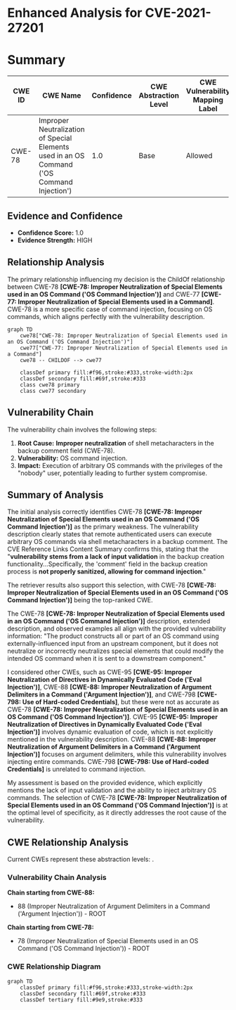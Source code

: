 # Enhanced Analysis for CVE-2021-27201

# Summary
| CWE ID | CWE Name | Confidence | CWE Abstraction Level | CWE Vulnerability Mapping Label | CWE-Vulnerability Mapping Notes |
|---|---|---|---|---|---|
| CWE-78 | Improper Neutralization of Special Elements used in an OS Command ('OS Command Injection') | 1.0 | Base | Allowed | Primary CWE |

## Evidence and Confidence

*   **Confidence Score:** 1.0
*   **Evidence Strength:** HIGH

## Relationship Analysis
The primary relationship influencing my decision is the ChildOf relationship between CWE-78 **[CWE-78: Improper Neutralization of Special Elements used in an OS Command ('OS Command Injection')]** and CWE-77 **[CWE-77: Improper Neutralization of Special Elements used in a Command]**. CWE-78 is a more specific case of command injection, focusing on OS commands, which aligns perfectly with the vulnerability description.

```mermaid
graph TD
    cwe78["CWE-78: Improper Neutralization of Special Elements used in an OS Command ('OS Command Injection')"]
    cwe77["CWE-77: Improper Neutralization of Special Elements used in a Command"]
    cwe78 -- CHILDOF --> cwe77
    
    classDef primary fill:#f96,stroke:#333,stroke-width:2px
    classDef secondary fill:#69f,stroke:#333
    class cwe78 primary
    class cwe77 secondary
```

## Vulnerability Chain
The vulnerability chain involves the following steps:
1.  **Root Cause:** **Improper neutralization** of shell metacharacters in the backup comment field (CWE-78).
2.  **Vulnerability:** OS command injection.
3.  **Impact:** Execution of arbitrary OS commands with the privileges of the "nobody" user, potentially leading to further system compromise.

## Summary of Analysis
The initial analysis correctly identifies CWE-78 **[CWE-78: Improper Neutralization of Special Elements used in an OS Command ('OS Command Injection')]** as the primary weakness. The vulnerability description clearly states that remote authenticated users can execute arbitrary OS commands via shell metacharacters in a backup comment. The CVE Reference Links Content Summary confirms this, stating that the "**vulnerability stems from a lack of input validation** in the backup creation functionality...Specifically, the 'comment' field in the backup creation process is **not properly sanitized, allowing for command injection**."

The retriever results also support this selection, with CWE-78 **[CWE-78: Improper Neutralization of Special Elements used in an OS Command ('OS Command Injection')]** being the top-ranked CWE.

The CWE-78 **[CWE-78: Improper Neutralization of Special Elements used in an OS Command ('OS Command Injection')]** description, extended description, and observed examples all align with the provided vulnerability information: "The product constructs all or part of an OS command using externally-influenced input from an upstream component, but it does not neutralize or incorrectly neutralizes special elements that could modify the intended OS command when it is sent to a downstream component."

I considered other CWEs, such as CWE-95 **[CWE-95: Improper Neutralization of Directives in Dynamically Evaluated Code ('Eval Injection')]**, CWE-88 **[CWE-88: Improper Neutralization of Argument Delimiters in a Command ('Argument Injection')]**, and CWE-798 **[CWE-798: Use of Hard-coded Credentials]**, but these were not as accurate as CWE-78 **[CWE-78: Improper Neutralization of Special Elements used in an OS Command ('OS Command Injection')]**. CWE-95 **[CWE-95: Improper Neutralization of Directives in Dynamically Evaluated Code ('Eval Injection')]** involves dynamic evaluation of code, which is not explicitly mentioned in the vulnerability description. CWE-88 **[CWE-88: Improper Neutralization of Argument Delimiters in a Command ('Argument Injection')]** focuses on argument delimiters, while this vulnerability involves injecting entire commands. CWE-798 **[CWE-798: Use of Hard-coded Credentials]** is unrelated to command injection.

My assessment is based on the provided evidence, which explicitly mentions the lack of input validation and the ability to inject arbitrary OS commands. The selection of CWE-78 **[CWE-78: Improper Neutralization of Special Elements used in an OS Command ('OS Command Injection')]** is at the optimal level of specificity, as it directly addresses the root cause of the vulnerability.


## CWE Relationship Analysis

Current CWEs represent these abstraction levels: .


### Vulnerability Chain Analysis

**Chain starting from CWE-88:**
- 88 (Improper Neutralization of Argument Delimiters in a Command ('Argument Injection')) - ROOT


**Chain starting from CWE-78:**
- 78 (Improper Neutralization of Special Elements used in an OS Command ('OS Command Injection')) - ROOT



### CWE Relationship Diagram

```mermaid
graph TD
    classDef primary fill:#f96,stroke:#333,stroke-width:2px
    classDef secondary fill:#69f,stroke:#333
    classDef tertiary fill:#9e9,stroke:#333
```